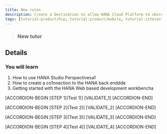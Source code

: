 ```yaml
---
title: New rules
description: Create a Destination to allow HANA Cloud Platform to nbvread/write data
tags: [tutorial:product/hcp, tutorial:product/mobile, tutorial:interest/gettingstarted]
---
```


>### New tutor

## Details
### You will learn  
1. How to use HANA Studio Perspectivesa1
2. How to create a co1nnection to the HANA back endddв
3. Getting started with the HANA Web based development workbencha

[ACCORDION-BEGIN [STEP 1](Test 1)]
[VALIDATE_1]
[ACCORDION-END] 

[ACCORDION-BEGIN [STEP 2](Test 2)]
[VALIDATE_2]
[ACCORDION-END]

[ACCORDION-BEGIN [STEP 3](Test 3)]
[VALIDATE_3]
[ACCORDION-END]

[ACCORDION-BEGIN [STEP 4](Test 4)]
[VALIDATE_4]
[ACCORDION-END]
